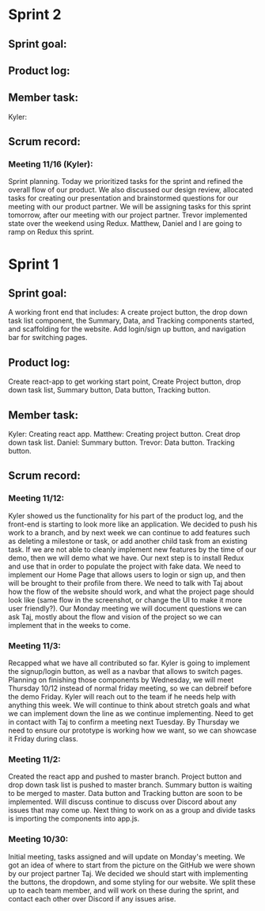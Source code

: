 
# __Sprint 2__

## __Sprint goal:__  

## __Product log:__ 


## __Member task:__ 
Kyler: 

## __Scrum record:__ 

### Meeting 11/16 (Kyler):
Sprint planning. Today we prioritized tasks for the sprint and refined the overall flow of our product. We also discussed our design review, allocated tasks for creating our presentation and brainstormed questions for our meeting with our product partner. We will be assigning tasks for this sprint tomorrow, after our meeting with our project partner. Trevor implemented state over the weekend using Redux. Matthew, Daniel and I are going to ramp on Redux this sprint.

# __Sprint 1__

## __Sprint goal:__  
A working front end that includes: A create project button, the drop down task list component, the Summary, Data, and Tracking components started, and scaffolding for the website. Add login/sign up button, and navigation bar for switching pages.

## __Product log:__ 
Create react-app to get working start point, Create Project button, drop down task list, Summary button, Data button, Tracking button.

## __Member task:__ 
Kyler: Creating react app.
Matthew: Creating project button. Creat drop down task list.
Daniel: Summary button.
Trevor: Data button. Tracking button.
             
## __Scrum record:__ 



### Meeting 11/12:
Kyler showed us the functionality for his part of the product log, and the front-end is starting to look more like an application. We decided to push his work to a branch, and by next week we can continue to add features such as deleting a milestone or task, or add another child task from an existing task. If we are not able to cleanly implement new features by the time of our demo, then we will demo what we have. Our next step is to install Redux and use that in order to populate the project with fake data. We need to implement our Home Page that allows users to login or sign up, and then will be brought to their profile from there. We need to talk with Taj about how the flow of the website should work, and what the project page should look like (same flow in the screenshot, or change the UI to make it more user friendly?). Our Monday meeting we will document questions we can ask Taj, mostly about the flow and vision of the project so we can implement that in the weeks to come. 


### Meeting 11/3:
Recapped what we have all contributed so far. Kyler is going to implement the signup/login button, as well as a navbar that allows to switch pages. Planning on finishing those components by Wednesday, we will meet Thursday 10/12 instead of normal friday meeting, so we can debreif before the demo Friday. Kyler will reach out to the team if he needs help with anything this week. We will continue to think about stretch goals and what we can implement down the line as we continue implementing. Need to get in contact with Taj to confirm a meeting next Tuesday. By Thursday we need to ensure our prototype is working how we want, so we can showcase it Friday during class. 


### Meeting 11/2:
Created the react app and pushed to master branch. Project button and drop down task list is pushed to master branch. Summary button is waiting to be merged to master. Data button and Tracking button are soon to be implemented. Will discuss continue to discuss over Discord about any issues that may come up. Next thing to work on as a group and divide tasks is importing the components into app.js.

### Meeting 10/30:
Initial meeting, tasks assigned and will update on Monday's meeting. We got an idea of where to start from the picture on the GitHub we were shown by our project partner Taj. We decided we should start with implementing the buttons, the dropdown, and some styling for our website. We split these up to each team member, and will work on these during the sprint, and contact each other over Discord if any issues arise. 
